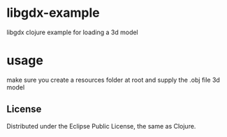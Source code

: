 ﻿# libgdx-example

libgdx clojure example for loading a 3d model

# usage

make sure you create a resources folder at root and supply the .obj file 3d model


## License


Distributed under the Eclipse Public License, the same as Clojure.
